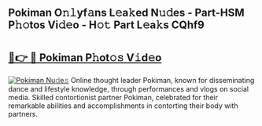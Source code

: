 ## Pokiman O𝚗𝚕yf𝚊ns L𝚎a𝚔ed N𝚞𝚍es - Part-HSM P𝚑𝚘tos Vi𝚍𝚎o - H𝚘𝚝 Part L𝚎a𝚔s CQhf9

# <h2><a href="http://kf99g6d.oniu.top/?m=Pokiman">🔗👉 🔴 Pokiman P𝚑ot𝚘𝚜 V𝚒d𝚎o</a></h2>

[![Pokiman Nu𝚍e𝚜](https://i.imgur.com/0qMVB7G.gif)](http://kf99g6d.oniu.top/?m=Pokiman)
Online thought leader Pokiman, known for disseminating dance and lifestyle knowledge, through performances and vlogs on social media. Skilled contortionist partner Pokiman, celebrated for their remarkable abilities and accomplishments in contorting their body with partners.  
